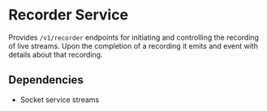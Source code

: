 # Recorder Service

Provides `/v1/recorder` endpoints for initiating and controlling the recording of live streams. Upon the completion of a recording it emits and event with details about that recording.

## Dependencies
* Socket service streams
